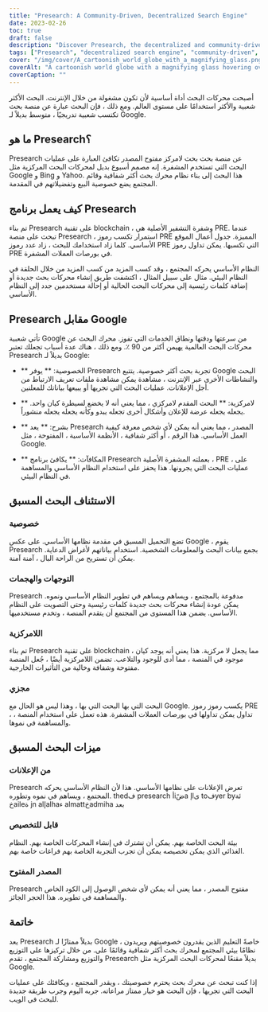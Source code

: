 ```yaml
---
title: "Presearch: A Community-Driven, Decentralized Search Engine"
date: 2023-02-26
toc: true
draft: false
description: "Discover Presearch, the decentralized and community-driven search engine that rewards users with cryptocurrency and respects their privacy."
tags: ["Presearch", "decentralized search engine", "community-driven", "cryptocurrency rewards", "privacy", "alternative to Google", "blockchain technology", "open-source", "customizable search experience", "no ads", "SEO optimized tags", "search engine ecosystem", "internet privacy", "transparent search engine", "incentivized searches", "global search engine market", "blockchain", "digital privacy", "online privacy", "decentralization"]
cover: "/img/cover/A_cartoonish_world_globe_with_a_magnifying_glass.png"
coverAlt: "A cartoonish world globe with a magnifying glass hovering over it symbolizing the Presearch platform as a community-driven and decentralized search engine"
coverCaption: ""
---
```


 أصبحت محركات البحث أداة أساسية لأن تكون مشغولة من خلال الإنترنت. البحث الأكثر شعبية والأكثر استخدامًا على مستوى العالم. ومع ذلك ، فإن البحث عبارة عن منصة بحث تكتسب شعبية تدريجيًا ، متوسط بديلاً لـ Google.  ## ما هو Presearch؟  Presearch عن منصة بحث بحث لامركز مفتوح المصدر تكافئ العبارة على عمليات البحث التي تستخدم المشفرة. إنه مصمم أسبوع بديل لمحركات البحث المركزية مثل Google و Bing و Yahoo. هذا البحث إلى بناء نظام محرك بحث أكثر شفافية وقائم المجتمع يضع خصوصية البيع وتفضيلاتهم في المقدمة.  ## كيف يعمل برنامج Presearch  تم بناء Presearch على تقنية blockchain ، وشفرة التشفير الأصلية هي PRE. عندما تبحث على منصة Presearch ، استمرار تكسب رموز PRE المميزة. جدول أعمال الموقع الأساسي. كلما زاد استخدامك للبحث ، زاد عدد رموز PRE التي تكسبها. يمكن تداول رموز PRE في بورصات العملات المشفرة.  النظام الأساسي يحركه المجتمع ، وقد كسب المزيد من كسب المزيد من خلال الحلقة في النظام البيئي. مثال على سبيل المثال ، اكتشفت طريق إنشاء محركات بحث جديدة أو إضافة كلمات رئيسية إلى محركات البحث الحالية أو إحالة مستخدمين جدد إلى النظام الأساسي.  ## Presearch مقابل Google  تأتي شعبية Google من سرعتها ودقتها ونطاق الخدمات التي تفوز. محرك البحث عن محركات البحث العالمية يهيمن أكثر من 90 ٪. ومع ذلك ، هناك عدة أسباب تجعلك تعتبر Presearch بديلاً لـ Google:  - ** الخصوصية: ** يوفر Presearch تجربة بحث أكثر خصوصية. يتتبع Google البحث والنشاطات الأخرى عبر الإنترنت ، مشاهدة يمكن مشاهدة ملفات تعريف الارتباط من أجل الإعلانات. عمليات البحث التي تجريها أو يبيعها بياناتك للمعلنين.  - ** لامركزية: ** البحث المقدم لامركزي ، مما يعني أنه لا يخضع لسيطرة كيان واحد. يجعله يجعله عرضة للإعلان وأشكال أخرى تجعله يبدو وكأنه يجعله يجعله منشوراً.  - ** بشرح: ** يعد Presearch المصدر ، مما يعني أنه يمكن لأي شخص معرفة كيفية العمل الأساسي. هذا الرقم ، أو أكثر شفافية ، الأنظمة الأساسية ، المفتوحة ، مثل Google.  - ** المكافآت: ** يكافئ برنامج Presearch بعملته المشفرة الأصلية ، PRE ، على عمليات البحث التي يجرونها. هذا يحفز على استخدام النظام الأساسي والمساهمة في النظام البيئي.  ## الاستئناف البحث المسبق  ### خصوصية  تضع التحميل المسبق في مقدمة نظامها الأساسي. على عكس Google ، يقوم Presearch بجمع بيانات البحث والمعلومات الشخصية. استخدام بياناتهم لأغراض الدعاية. يمكن أن تستريح من الراحة البال ، آمنة آمنة.  ### التوجهات والهجمات  Presearch مدفوعة بالمجتمع ، ويساهم ويساهم في تطوير النظام الأساسي ونموه. يمكن عودة إنشاء محركات بحث جديدة كلمات رئيسية وحتى التصويت على النظام الأساسي. يضمن هذا المستوى من المجتمع أن يتقدم المنصة ، وتخدم مستخدميها.  ### اللامركزية  تم بناء Presearch على تقنية blockchain ، مما يجعل لا مركزية. هذا يعني أنه يوجد كيان موجود في المنصة ، مما أدى للوجود والتلاعب. تضمن اللامركزية أيضًا ، جُعل المنصة مفتوحة وشفافة وخالية من التأثيرات الخارجية.  ### مجزي  البحث التي بها البحث التي بها ، وهذا ليس هو الحال مع Google. يكسب رموز رموز PRE ، تداول يمكن تداولها في بورصات العملات المشفرة. هذه تعمل على استخدام المنصة ، والمساهمة في نموها.  ## ميزات البحث المسبق  ### من الإعلانات  Presearch تعرض الإعلانات على نظامها الأساسي. هذا لأن النظام الأساسي يحركه المجتمع ، ويساهم في نموه وتطوره. thedف presearch أiضًa إlى toفyer byئة خaileة jn alإalhaء almattخadmiha بعد  ### قابل للتخصيص  بيئة البحث الخاصة بهم. يمكن أن تشترك في إنشاء المحركات الخاصة بهم. النظام الغذائي الذي يمكن تخصيصه يمكن أن تجرب التجربة الخاصة بهم فراغات خاصة بهم.  ### المصدر المفتوح  Presearch مفتوح المصدر ، مما يعني أنه يمكن لأي شخص الوصول إلى الكود الخاص والمساهمة في تطويره. هذا الحجر الجائز.  ## خاتمة  يعد Presearch بديلاً ممتازًا لـ Google ، خاصةً التعليم الذين يقدرون خصوصيتهم ويريدون نظامًا بيئي المجتمع لمحرك بحث أكثر شفافية وقائمًا على. من خلال تركيزها على التوزيع والتوزيع ومشاركة المجتمع ، تقدم Presearch بديلاً مقنعًا لمحركات البحث المركزية مثل Google.  إذا كنت تبحث عن محرك بحث يحترم خصوصيتك ، ويقدر المجتمع ، ويكافئك على عمليات البحث التي تجريها ، فإن البحث هو خيار ممتاز مراعاته. جربه اليوم وجرب طريقة جديدة للبحث في الويب.